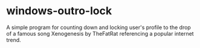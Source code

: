 # windows-outro-lock
A simple program for counting down and locking user's profile to the drop of a famous song Xenogenesis by TheFatRat referencing a popular internet trend.

